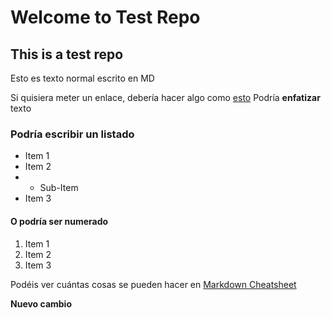 # Welcome to Test Repo

## This is a test repo

Esto es texto normal escrito en MD

Si quisiera meter un enlace, debería hacer algo como [esto](http://as.com)
Podría **enfatizar** texto

### Podría escribir un listado

* Item 1
* Item 2
* * Sub-Item
* Item 3

#### O podría ser numerado

1. Item 1
2. Item 2
3. Item 3

Podéis ver cuántas cosas se pueden hacer en [Markdown Cheatsheet](https://github.com/adam-p/markdown-here/wiki/Markdown-Cheatsheet)

**Nuevo cambio**
